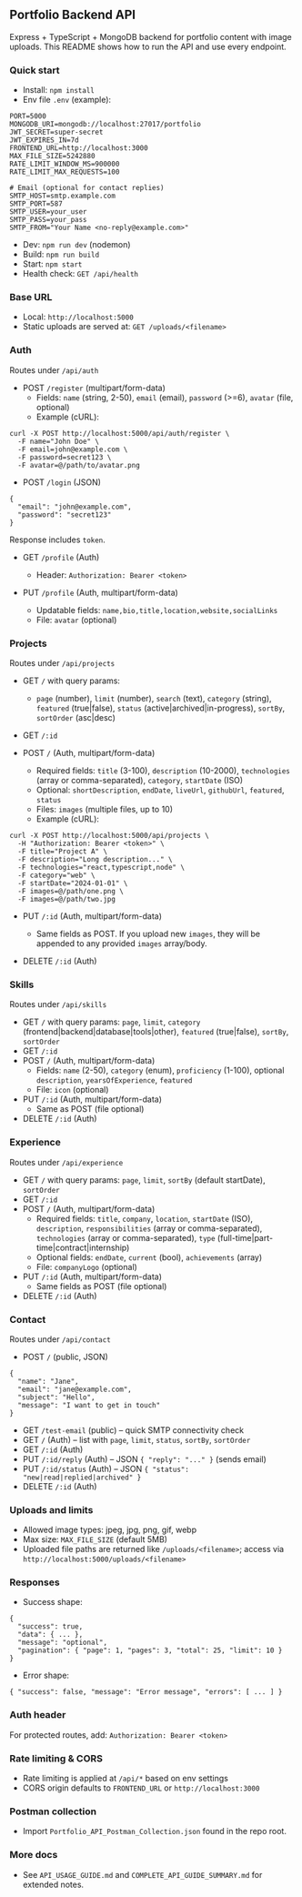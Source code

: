 ## Portfolio Backend API

Express + TypeScript + MongoDB backend for portfolio content with image uploads. This README shows how to run the API and use every endpoint.

### Quick start
- Install: `npm install`
- Env file `.env` (example):
```
PORT=5000
MONGODB_URI=mongodb://localhost:27017/portfolio
JWT_SECRET=super-secret
JWT_EXPIRES_IN=7d
FRONTEND_URL=http://localhost:3000
MAX_FILE_SIZE=5242880
RATE_LIMIT_WINDOW_MS=900000
RATE_LIMIT_MAX_REQUESTS=100

# Email (optional for contact replies)
SMTP_HOST=smtp.example.com
SMTP_PORT=587
SMTP_USER=your_user
SMTP_PASS=your_pass
SMTP_FROM="Your Name <no-reply@example.com>"
```
- Dev: `npm run dev` (nodemon)
- Build: `npm run build`
- Start: `npm start`
- Health check: `GET /api/health`

### Base URL
- Local: `http://localhost:5000`
- Static uploads are served at: `GET /uploads/<filename>`

### Auth
Routes under `/api/auth`

- POST `/register` (multipart/form-data)
  - Fields: `name` (string, 2-50), `email` (email), `password` (>=6), `avatar` (file, optional)
  - Example (cURL):
```
curl -X POST http://localhost:5000/api/auth/register \
  -F name="John Doe" \
  -F email=john@example.com \
  -F password=secret123 \
  -F avatar=@/path/to/avatar.png
```

- POST `/login` (JSON)
```
{
  "email": "john@example.com",
  "password": "secret123"
}
```
Response includes `token`.

- GET `/profile` (Auth)
  - Header: `Authorization: Bearer <token>`

- PUT `/profile` (Auth, multipart/form-data)
  - Updatable fields: `name,bio,title,location,website,socialLinks`
  - File: `avatar` (optional)

### Projects
Routes under `/api/projects`

- GET `/` with query params:
  - `page` (number), `limit` (number), `search` (text), `category` (string), `featured` (true|false), `status` (active|archived|in-progress), `sortBy`, `sortOrder` (asc|desc)

- GET `/:id`

- POST `/` (Auth, multipart/form-data)
  - Required fields: `title` (3-100), `description` (10-2000), `technologies` (array or comma-separated), `category`, `startDate` (ISO)
  - Optional: `shortDescription`, `endDate`, `liveUrl`, `githubUrl`, `featured`, `status`
  - Files: `images` (multiple files, up to 10)
  - Example (cURL):
```
curl -X POST http://localhost:5000/api/projects \
  -H "Authorization: Bearer <token>" \
  -F title="Project A" \
  -F description="Long description..." \
  -F technologies="react,typescript,node" \
  -F category="web" \
  -F startDate="2024-01-01" \
  -F images=@/path/one.png \
  -F images=@/path/two.jpg
```

- PUT `/:id` (Auth, multipart/form-data)
  - Same fields as POST. If you upload new `images`, they will be appended to any provided `images` array/body.

- DELETE `/:id` (Auth)

### Skills
Routes under `/api/skills`

- GET `/` with query params: `page`, `limit`, `category` (frontend|backend|database|tools|other), `featured` (true|false), `sortBy`, `sortOrder`
- GET `/:id`
- POST `/` (Auth, multipart/form-data)
  - Fields: `name` (2-50), `category` (enum), `proficiency` (1-100), optional `description`, `yearsOfExperience`, `featured`
  - File: `icon` (optional)
- PUT `/:id` (Auth, multipart/form-data)
  - Same as POST (file optional)
- DELETE `/:id` (Auth)

### Experience
Routes under `/api/experience`

- GET `/` with query params: `page`, `limit`, `sortBy` (default startDate), `sortOrder`
- GET `/:id`
- POST `/` (Auth, multipart/form-data)
  - Required fields: `title`, `company`, `location`, `startDate` (ISO), `description`, `responsibilities` (array or comma-separated), `technologies` (array or comma-separated), `type` (full-time|part-time|contract|internship)
  - Optional fields: `endDate`, `current` (bool), `achievements` (array)
  - File: `companyLogo` (optional)
- PUT `/:id` (Auth, multipart/form-data)
  - Same fields as POST (file optional)
- DELETE `/:id` (Auth)

### Contact
Routes under `/api/contact`

- POST `/` (public, JSON)
```
{
  "name": "Jane",
  "email": "jane@example.com",
  "subject": "Hello",
  "message": "I want to get in touch"
}
```
- GET `/test-email` (public) – quick SMTP connectivity check
- GET `/` (Auth) – list with `page`, `limit`, `status`, `sortBy`, `sortOrder`
- GET `/:id` (Auth)
- PUT `/:id/reply` (Auth) – JSON `{ "reply": "..." }` (sends email)
- PUT `/:id/status` (Auth) – JSON `{ "status": "new|read|replied|archived" }`
- DELETE `/:id` (Auth)

### Uploads and limits
- Allowed image types: jpeg, jpg, png, gif, webp
- Max size: `MAX_FILE_SIZE` (default 5MB)
- Uploaded file paths are returned like `/uploads/<filename>`; access via `http://localhost:5000/uploads/<filename>`

### Responses
- Success shape:
```
{
  "success": true,
  "data": { ... },
  "message": "optional",
  "pagination": { "page": 1, "pages": 3, "total": 25, "limit": 10 }
}
```
- Error shape:
```
{ "success": false, "message": "Error message", "errors": [ ... ] }
```

### Auth header
For protected routes, add: `Authorization: Bearer <token>`

### Rate limiting & CORS
- Rate limiting is applied at `/api/*` based on env settings
- CORS origin defaults to `FRONTEND_URL` or `http://localhost:3000`

### Postman collection
- Import `Portfolio_API_Postman_Collection.json` found in the repo root.

### More docs
- See `API_USAGE_GUIDE.md` and `COMPLETE_API_GUIDE_SUMMARY.md` for extended notes.


